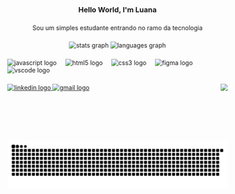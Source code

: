<h3 align="center">Hello World, I'm Luana</h3>

###

<p align="center">Sou um simples estudante entrando no ramo da tecnologia</p>

###

<div align="center">
  <img src="https://github-readme-stats.vercel.app/api?username=Luana002&hide_title=false&hide_rank=false&show_icons=true&include_all_commits=true&count_private=true&disable_animations=false&theme=vision-friendly-dark&locale=en&hide_border=false" height="150" alt="stats graph"  />
  <img src="https://github-readme-stats.vercel.app/api/top-langs?username=Luana002&locale=pt-br&hide_title=false&layout=compact&card_width=320&langs_count=5&theme=maroongold&hide_border=false" height="130" alt="languages graph"  />
</div>

###

<div align="left">
  <img src="https://cdn.jsdelivr.net/gh/devicons/devicon/icons/javascript/javascript-original.svg" height="30" alt="javascript logo"  />
  <img width="12" />
  <img src="https://cdn.jsdelivr.net/gh/devicons/devicon/icons/html5/html5-original.svg" height="30" alt="html5 logo"  />
  <img width="12" />
  <img src="https://cdn.jsdelivr.net/gh/devicons/devicon/icons/css3/css3-original.svg" height="30" alt="css3 logo"  />
  <img width="12" />
  <img src="https://cdn.jsdelivr.net/gh/devicons/devicon/icons/figma/figma-original.svg" height="30" alt="figma logo"  />
  <img width="12" />
  <img src="https://cdn.jsdelivr.net/gh/devicons/devicon/icons/vscode/vscode-original.svg" height="30" alt="vscode logo"  />
  <img width="12" />
</div>

###

<img align="right" height="130" src="https://cdn.picrew.me/shareImg/org/202410/644129_gcOi0UX6.png"  />

###

<div align="left">
  <a href="https://www.linkedin.com/in/luana-corr%C3%AAa-7b422b2b6/" target="_blank">
    <img src="https://img.shields.io/static/v1?message=LinkedIn&logo=linkedin&label=&color=0077B5&logoColor=white&labelColor=&style=for-the-badge" height="35" alt="linkedin logo"  />
  </a>
  <a href="correaluana623@gmail.com" target="_blank">
    <img src="https://img.shields.io/static/v1?message=correaluana623@gmail.com&logo=gmail&label=Gmail&color=D14836&logoColor=white&labelColor=D14836&style=for-the-badge" height="35" alt="gmail logo"  />
  </a>
</div>

###

<br clear="both">

<img src="https://raw.githubusercontent.com/Luana002/Luana002/output/snake.svg" alt="Snake animation" />

###
